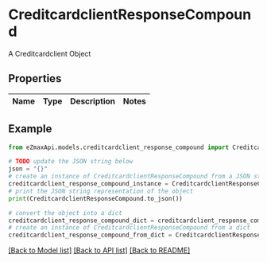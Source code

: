 # CreditcardclientResponseCompound

A Creditcardclient Object

## Properties

Name | Type | Description | Notes
------------ | ------------- | ------------- | -------------

## Example

```python
from eZmaxApi.models.creditcardclient_response_compound import CreditcardclientResponseCompound

# TODO update the JSON string below
json = "{}"
# create an instance of CreditcardclientResponseCompound from a JSON string
creditcardclient_response_compound_instance = CreditcardclientResponseCompound.from_json(json)
# print the JSON string representation of the object
print(CreditcardclientResponseCompound.to_json())

# convert the object into a dict
creditcardclient_response_compound_dict = creditcardclient_response_compound_instance.to_dict()
# create an instance of CreditcardclientResponseCompound from a dict
creditcardclient_response_compound_from_dict = CreditcardclientResponseCompound.from_dict(creditcardclient_response_compound_dict)
```
[[Back to Model list]](../README.md#documentation-for-models) [[Back to API list]](../README.md#documentation-for-api-endpoints) [[Back to README]](../README.md)


